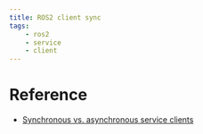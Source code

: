 ```yaml
---
title: ROS2 client sync
tags:
    - ros2
    - service
    - client
---
```




# Reference
- [Synchronous vs. asynchronous service clients](https://docs.ros.org/en/humble/How-To-Guides/Sync-Vs-Async.html)